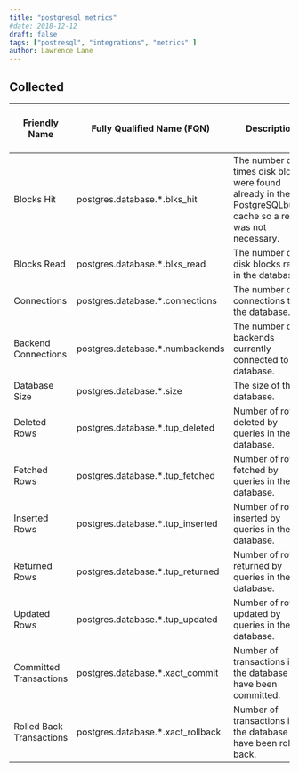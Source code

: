 ```yaml
---
title: "postgresql metrics"
#date: 2018-12-12
draft: false
tags: ["postresql", "integrations", "metrics" ]
author: Lawrence Lane
---
```

## Collected

| Friendly Name            | Fully Qualified Name (FQN)        | Description                                                                                                   | Statistic | Units | Min | Max  | Sparse Data Strategy (SDS) | BASE | CORR | UTIL |
|--------------------------|-----------------------------------|---------------------------------------------------------------------------------------------------------------|-----------|-------|-----|------|----------------------------|------|------|------|
| Blocks Hit               | postgres.database.*.blks_hit      | The number of times disk blocks were found already in the PostgreSQLbuffer cache so a read was not necessary. | average   |       | 0   | none | none                       | yes  | no   | no   |
| Blocks Read              | postgres.database.*.blks_read     | The number of disk blocks read in the database.                                                               | average   |       | 0   | none | none                       | yes  | no   | no   |
| Connections              | postgres.database.*.connections   | The number of connections to the database.                                                                    | average   |       | 0   | none | none                       | yes  | no   | no   |
| Backend Connections      | postgres.database.*.numbackends   | The number of backends currently connected to the database.                                                   | average   |       | 0   | none | none                       | yes  | no   | no   |
| Database Size            | postgres.database.*.size          | The size of the database.                                                                                     | average   |       | 0   | none | none                       | yes  | no   | no   |
| Deleted Rows             | postgres.database.*.tup_deleted   | Number of rows deleted by queries in the database.                                                            | average   |       | 0   | none | none                       | yes  | no   | no   |
| Fetched Rows             | postgres.database.*.tup_fetched   | Number of rows fetched by queries in the database.                                                            | average   |       | 0   | none | none                       | yes  | no   | no   |
| Inserted Rows            | postgres.database.*.tup_inserted  | Number of rows inserted by queries in the database.                                                           | average   |       | 0   | none | none                       | yes  | no   | no   |
| Returned Rows            | postgres.database.*.tup_returned  | Number of rows returned by queries in the database.                                                           | average   |       | 0   | none | none                       | yes  | no   | no   |
| Updated Rows             | postgres.database.*.tup_updated   | Number of rows updated by queries in the database.                                                            | average   |       | 0   | none | none                       | yes  | no   | no   |
| Committed Transactions   | postgres.database.*.xact_commit   | Number of transactions in the database that have been committed.                                              | average   |       | 0   | none | none                       | yes  | no   | no   |
| Rolled Back Transactions | postgres.database.*.xact_rollback | Number of transactions in the database that have been rolled back.                                            | average   |       | 0   | none | none                       | yes  | no   | no   |
